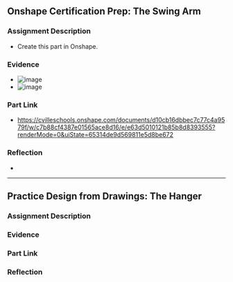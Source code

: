 ## Onshape Certification Prep: The Swing Arm



### Assignment Description

 * Create this part in Onshape. 


### Evidence

  * ![image](https://github.com/Mulamba53/engineering3/assets/143534921/3c5cf3cf-57e5-4b33-9885-96c37b7d0371)
  * ![image](https://github.com/Mulamba53/engineering3/assets/143534921/ac35dbff-f4e5-4cd4-9e83-2055dc6d4f74)



### Part Link 

  * https://cvilleschools.onshape.com/documents/d10cb16dbbec7c77c4a9579f/w/c7b88cf4387e01565ace8d16/e/e63d5010121b85b8d8393555?renderMode=0&uiState=65314de9d569811e5d8be672

### Reflection

  * 

----------------------------------------------------------------------------------------------------------------------------------------------------------------------------------------------------------------------------------------------------------------------------------------------------------------------------------------------------------------------------------------------------------------------------------------------------------------

 ## Practice Design from Drawings: The Hanger



### Assignment Description


### Evidence


### Part Link 


### Reflection

